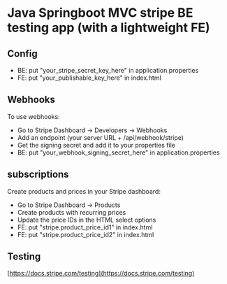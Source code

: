 # Java Springboot MVC stripe BE testing app (with a lightweight FE)

## Config
- BE: put "your_stripe_secret_key_here" in application.properties
- FE: put "your_publishable_key_here" in index.html

## Webhooks
To use webhooks:

- Go to Stripe Dashboard → Developers → Webhooks
- Add an endpoint (your server URL + /api/webhook/stripe)
- Get the signing secret and add it to your properties file
- BE: put "your_webhook_signing_secret_here" in application.properties

## subscriptions
Create products and prices in your Stripe dashboard:

- Go to Stripe Dashboard → Products
- Create products with recurring prices
- Update the price IDs in the HTML select options
- FE: put "stripe.product_price_id1" in index.html
- FE: put "stripe.product_price_id2" in index.html

## Testing
[https://docs.stripe.com/testing](https://docs.stripe.com/testing)
